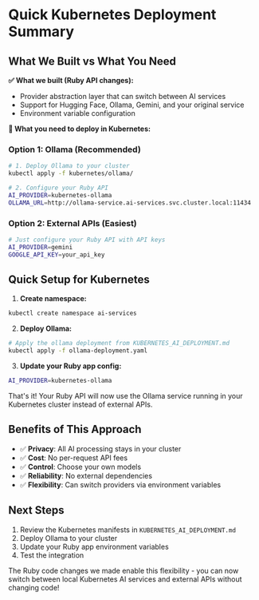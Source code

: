 # Quick Kubernetes Deployment Summary

## What We Built vs What You Need

**✅ What we built (Ruby API changes):**
- Provider abstraction layer that can switch between AI services
- Support for Hugging Face, Ollama, Gemini, and your original service
- Environment variable configuration

**🚀 What you need to deploy in Kubernetes:**

### Option 1: Ollama (Recommended)
```bash
# 1. Deploy Ollama to your cluster
kubectl apply -f kubernetes/ollama/

# 2. Configure your Ruby API
AI_PROVIDER=kubernetes-ollama
OLLAMA_URL=http://ollama-service.ai-services.svc.cluster.local:11434
```

### Option 2: External APIs (Easiest)
```bash
# Just configure your Ruby API with API keys
AI_PROVIDER=gemini
GOOGLE_API_KEY=your_api_key
```

## Quick Setup for Kubernetes

1. **Create namespace:**
```bash
kubectl create namespace ai-services
```

2. **Deploy Ollama:**
```bash
# Apply the ollama deployment from KUBERNETES_AI_DEPLOYMENT.md
kubectl apply -f ollama-deployment.yaml
```

3. **Update your Ruby app config:**
```bash
AI_PROVIDER=kubernetes-ollama
```

That's it! Your Ruby API will now use the Ollama service running in your Kubernetes cluster instead of external APIs.

## Benefits of This Approach

- ✅ **Privacy**: All AI processing stays in your cluster
- ✅ **Cost**: No per-request API fees
- ✅ **Control**: Choose your own models
- ✅ **Reliability**: No external dependencies
- ✅ **Flexibility**: Can switch providers via environment variables

## Next Steps

1. Review the Kubernetes manifests in `KUBERNETES_AI_DEPLOYMENT.md`
2. Deploy Ollama to your cluster
3. Update your Ruby app environment variables
4. Test the integration

The Ruby code changes we made enable this flexibility - you can now switch between local Kubernetes AI services and external APIs without changing code!